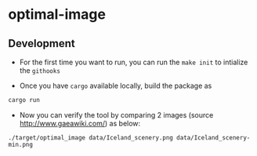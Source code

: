# optimal-image

## Development
- For the first time you want to run, you can run the `make init` to intialize the `githooks`

- Once you have `cargo` available locally, build the package as
```bash
cargo run
```
- Now you can verify the tool  by comparing 2 images (source http://www.gaeawiki.com/) as below:
```
./target/optimal_image data/Iceland_scenery.png data/Iceland_scenery-min.png
```

